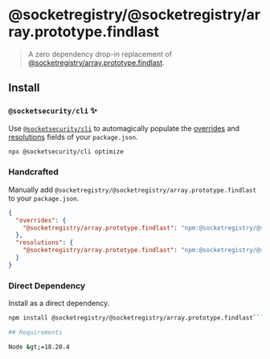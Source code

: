 # @socketregistry/@socketregistry/array.prototype.findlast

> A zero dependency drop-in replacement of
> [@socketregistry/array.prototype.findlast](https://www.npmjs.com/package/@socketregistry/array.prototype.findlast).

## Install

### `@socketsecurity/cli` :sparkles:

Use [`@socketsecurity/cli`](https://www.npmjs.com/package/@socketsecurity/cli)
to automagically populate the
[overrides](https://docs.npmjs.com/cli/v9/configuring-npm/package-json#overrides)
and [resolutions](https://yarnpkg.com/configuration/manifest#resolutions) fields
of your `package.json`.

```sh
npx @socketsecurity/cli optimize
```

### Handcrafted

Manually add `@socketregistry/@socketregistry/array.prototype.findlast` to your
`package.json`.

```json
{
  "overrides": {
    "@socketregistry/array.prototype.findlast": "npm:@socketregistry/@socketregistry/array.prototype.findlast@^1"
  },
  "resolutions": {
    "@socketregistry/array.prototype.findlast": "npm:@socketregistry/@socketregistry/array.prototype.findlast@^1"
  }
}
```

### Direct Dependency

Install as a direct dependency.

````sh
npm install @socketregistry/@socketregistry/array.prototype.findlast```

## Requirements

Node &gt;=18.20.4
````
